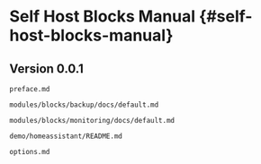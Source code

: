# Self Host Blocks Manual {#self-host-blocks-manual}

## Version 0.0.1


```{=include=} preface
preface.md
```

```{=include=} chapters html:into-file=//blocks-backup.html
modules/blocks/backup/docs/default.md
```

```{=include=} chapters html:into-file=//blocks-monitoring.html
modules/blocks/monitoring/docs/default.md
```

```{=include=} chapters html:into-file=//demo-homeassistant.html
demo/homeassistant/README.md
```

```{=include=} appendix html:into-file=//options.html
options.md
```
